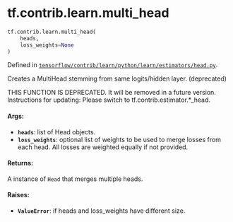<div itemscope itemtype="http://developers.google.com/ReferenceObject">
<meta itemprop="name" content="tf.contrib.learn.multi_head" />
<meta itemprop="path" content="Stable" />
</div>

# tf.contrib.learn.multi_head

``` python
tf.contrib.learn.multi_head(
    heads,
    loss_weights=None
)
```



Defined in [`tensorflow/contrib/learn/python/learn/estimators/head.py`](/code/stable/tensorflow/contrib/learn/python/learn/estimators/head.py).

Creates a MultiHead stemming from same logits/hidden layer. (deprecated)

THIS FUNCTION IS DEPRECATED. It will be removed in a future version.
Instructions for updating:
Please switch to tf.contrib.estimator.*_head.

#### Args:

* <b>`heads`</b>: list of Head objects.
* <b>`loss_weights`</b>: optional list of weights to be used to merge losses from
      each head. All losses are weighted equally if not provided.


#### Returns:

A instance of `Head` that merges multiple heads.


#### Raises:

* <b>`ValueError`</b>: if heads and loss_weights have different size.